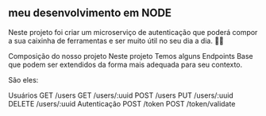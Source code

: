 ## meu desenvolvimento em NODE

Neste projeto foi criar um microserviço de autenticação que poderá compor a sua caixinha de ferramentas e ser muito útil no seu dia a dia. 🔨🔧

Composição do nosso projeto
Neste projeto Temos alguns Endpoints Base que podem ser extendidos da forma mais adequada para seu contexto.

São eles:

Usuários
GET /users
GET /users/:uuid
POST /users
PUT /users/:uuid
DELETE /users/:uuid
Autenticação
POST /token
POST /token/validate